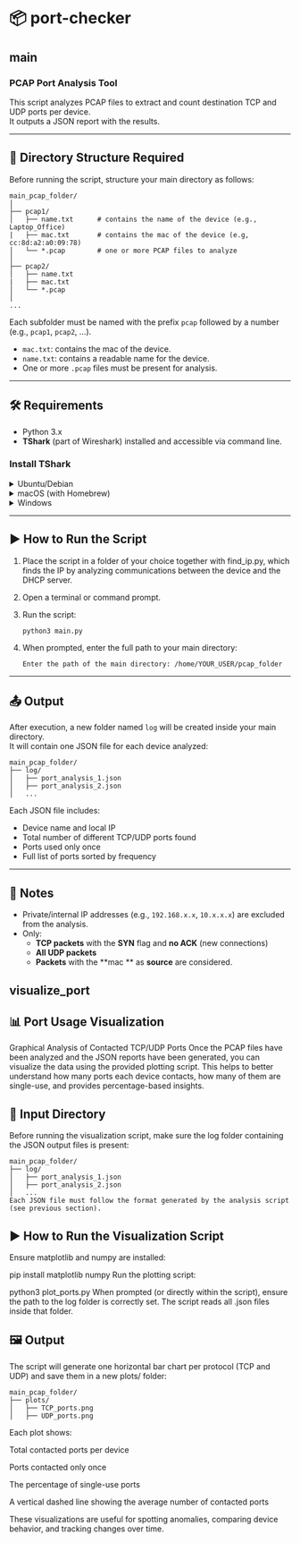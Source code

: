 # 📦 port-checker
## main

### PCAP Port Analysis Tool

This script analyzes PCAP files to extract and count destination TCP and UDP ports per device.  
It outputs a JSON report with the results.

---

## 📁 Directory Structure Required

Before running the script, structure your main directory as follows:

```
main_pcap_folder/
│
├── pcap1/
│   ├── name.txt      # contains the name of the device (e.g., Laptop_Office)
|   ├── mac.txt       # contains the mac of the device (e.g, cc:8d:a2:a0:09:78)
│   └── *.pcap        # one or more PCAP files to analyze
│
├── pcap2/
│   ├── name.txt
|   ├── mac.txt       
│   └── *.pcap
│
...
```

Each subfolder must be named with the prefix `pcap` followed by a number (e.g., `pcap1`, `pcap2`, ...).

- `mac.txt`: contains the mac of the device.
- `name.txt`: contains a readable name for the device.
- One or more `.pcap` files must be present for analysis.

---

## 🛠️ Requirements

- Python 3.x
- **TShark** (part of Wireshark) installed and accessible via command line.

### Install TShark

<details>
<summary>Ubuntu/Debian</summary>

```bash
sudo apt install tshark
```
</details>

<details>
<summary>macOS (with Homebrew)</summary>

```bash
brew install wireshark
```
</details>

<details>
<summary>Windows</summary>

Download and install Wireshark from [https://www.wireshark.org/](https://www.wireshark.org/)  
Make sure **TShark** is added to your system's PATH.
</details>

---

## ▶️ How to Run the Script

1. Place the script in a folder of your choice together with find_ip.py, which finds the IP by analyzing communications between the device and the DHCP server.
2. Open a terminal or command prompt.
3. Run the script:

   ```bash
   python3 main.py
   ```

4. When prompted, enter the full path to your main directory:

   ```
   Enter the path of the main directory: /home/YOUR_USER/pcap_folder
   ```

---

## 📤 Output

After execution, a new folder named `log` will be created inside your main directory.  
It will contain one JSON file for each device analyzed:

```
main_pcap_folder/
├── log/
│   ├── port_analysis_1.json
│   ├── port_analysis_2.json
│   ...
```

Each JSON file includes:

- Device name and local IP
- Total number of different TCP/UDP ports found
- Ports used only once
- Full list of ports sorted by frequency

---

## 📝 Notes

- Private/internal IP addresses (e.g., `192.168.x.x`, `10.x.x.x`) are excluded from the analysis.
- Only:
  - **TCP packets** with the **SYN** flag and **no ACK** (new connections)
  - **All UDP packets**
  - **Packets** with the **mac ** as **source**
  are considered.
## visualize_port

## 📊 Port Usage Visualization
Graphical Analysis of Contacted TCP/UDP Ports
Once the PCAP files have been analyzed and the JSON reports have been generated, you can visualize the data using the provided plotting script.
This helps to better understand how many ports each device contacts, how many of them are single-use, and provides percentage-based insights.

## 📁 Input Directory
Before running the visualization script, make sure the log folder containing the JSON output files is present:

```
main_pcap_folder/
├── log/
│   ├── port_analysis_1.json
│   ├── port_analysis_2.json
│   ...
Each JSON file must follow the format generated by the analysis script (see previous section).
```

## ▶️ How to Run the Visualization Script
Ensure matplotlib and numpy are installed:

pip install matplotlib numpy
Run the plotting script:

python3 plot_ports.py
When prompted (or directly within the script), ensure the path to the log folder is correctly set.
The script reads all .json files inside that folder.

## 🖼️ Output
The script will generate one horizontal bar chart per protocol (TCP and UDP) and save them in a new plots/ folder:

```
main_pcap_folder/
├── plots/
│   ├── TCP_ports.png
│   ├── UDP_ports.png
```

Each plot shows:

Total contacted ports per device

Ports contacted only once

The percentage of single-use ports

A vertical dashed line showing the average number of contacted ports

These visualizations are useful for spotting anomalies, comparing device behavior, and tracking changes over time.
